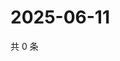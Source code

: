 # 2025-06-11

共 0 条

<!-- BEGIN ZHIHUVIDEO -->
<!-- 最后更新时间 Wed Jun 11 2025 06:11:12 GMT+0800 (China Standard Time) -->

<!-- END ZHIHUVIDEO -->

